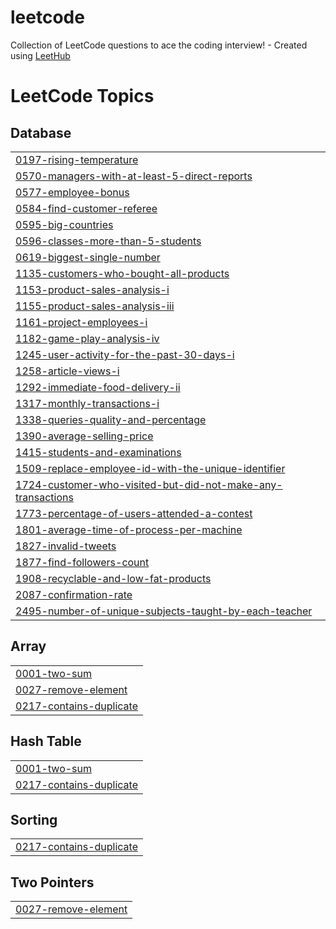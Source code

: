 # leetcode
Collection of LeetCode questions to ace the coding interview! - Created using [LeetHub](https://github.com/QasimWani/LeetHub)

<!---LeetCode Topics Start-->
# LeetCode Topics
## Database
|  |
| ------- |
| [0197-rising-temperature](https://github.com/patrycjamilo1/leetcode/tree/master/0197-rising-temperature) |
| [0570-managers-with-at-least-5-direct-reports](https://github.com/patrycjamilo1/leetcode/tree/master/0570-managers-with-at-least-5-direct-reports) |
| [0577-employee-bonus](https://github.com/patrycjamilo1/leetcode/tree/master/0577-employee-bonus) |
| [0584-find-customer-referee](https://github.com/patrycjamilo1/leetcode/tree/master/0584-find-customer-referee) |
| [0595-big-countries](https://github.com/patrycjamilo1/leetcode/tree/master/0595-big-countries) |
| [0596-classes-more-than-5-students](https://github.com/patrycjamilo1/leetcode/tree/master/0596-classes-more-than-5-students) |
| [0619-biggest-single-number](https://github.com/patrycjamilo1/leetcode/tree/master/0619-biggest-single-number) |
| [1135-customers-who-bought-all-products](https://github.com/patrycjamilo1/leetcode/tree/master/1135-customers-who-bought-all-products) |
| [1153-product-sales-analysis-i](https://github.com/patrycjamilo1/leetcode/tree/master/1153-product-sales-analysis-i) |
| [1155-product-sales-analysis-iii](https://github.com/patrycjamilo1/leetcode/tree/master/1155-product-sales-analysis-iii) |
| [1161-project-employees-i](https://github.com/patrycjamilo1/leetcode/tree/master/1161-project-employees-i) |
| [1182-game-play-analysis-iv](https://github.com/patrycjamilo1/leetcode/tree/master/1182-game-play-analysis-iv) |
| [1245-user-activity-for-the-past-30-days-i](https://github.com/patrycjamilo1/leetcode/tree/master/1245-user-activity-for-the-past-30-days-i) |
| [1258-article-views-i](https://github.com/patrycjamilo1/leetcode/tree/master/1258-article-views-i) |
| [1292-immediate-food-delivery-ii](https://github.com/patrycjamilo1/leetcode/tree/master/1292-immediate-food-delivery-ii) |
| [1317-monthly-transactions-i](https://github.com/patrycjamilo1/leetcode/tree/master/1317-monthly-transactions-i) |
| [1338-queries-quality-and-percentage](https://github.com/patrycjamilo1/leetcode/tree/master/1338-queries-quality-and-percentage) |
| [1390-average-selling-price](https://github.com/patrycjamilo1/leetcode/tree/master/1390-average-selling-price) |
| [1415-students-and-examinations](https://github.com/patrycjamilo1/leetcode/tree/master/1415-students-and-examinations) |
| [1509-replace-employee-id-with-the-unique-identifier](https://github.com/patrycjamilo1/leetcode/tree/master/1509-replace-employee-id-with-the-unique-identifier) |
| [1724-customer-who-visited-but-did-not-make-any-transactions](https://github.com/patrycjamilo1/leetcode/tree/master/1724-customer-who-visited-but-did-not-make-any-transactions) |
| [1773-percentage-of-users-attended-a-contest](https://github.com/patrycjamilo1/leetcode/tree/master/1773-percentage-of-users-attended-a-contest) |
| [1801-average-time-of-process-per-machine](https://github.com/patrycjamilo1/leetcode/tree/master/1801-average-time-of-process-per-machine) |
| [1827-invalid-tweets](https://github.com/patrycjamilo1/leetcode/tree/master/1827-invalid-tweets) |
| [1877-find-followers-count](https://github.com/patrycjamilo1/leetcode/tree/master/1877-find-followers-count) |
| [1908-recyclable-and-low-fat-products](https://github.com/patrycjamilo1/leetcode/tree/master/1908-recyclable-and-low-fat-products) |
| [2087-confirmation-rate](https://github.com/patrycjamilo1/leetcode/tree/master/2087-confirmation-rate) |
| [2495-number-of-unique-subjects-taught-by-each-teacher](https://github.com/patrycjamilo1/leetcode/tree/master/2495-number-of-unique-subjects-taught-by-each-teacher) |
## Array
|  |
| ------- |
| [0001-two-sum](https://github.com/patrycjamilo1/leetcode/tree/master/0001-two-sum) |
| [0027-remove-element](https://github.com/patrycjamilo1/leetcode/tree/master/0027-remove-element) |
| [0217-contains-duplicate](https://github.com/patrycjamilo1/leetcode/tree/master/0217-contains-duplicate) |
## Hash Table
|  |
| ------- |
| [0001-two-sum](https://github.com/patrycjamilo1/leetcode/tree/master/0001-two-sum) |
| [0217-contains-duplicate](https://github.com/patrycjamilo1/leetcode/tree/master/0217-contains-duplicate) |
## Sorting
|  |
| ------- |
| [0217-contains-duplicate](https://github.com/patrycjamilo1/leetcode/tree/master/0217-contains-duplicate) |
## Two Pointers
|  |
| ------- |
| [0027-remove-element](https://github.com/patrycjamilo1/leetcode/tree/master/0027-remove-element) |
<!---LeetCode Topics End-->